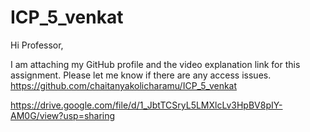 # ICP_5_venkat
Hi Professor,

I am attaching my GitHub profile and the video explanation link for this assignment. Please let me know if there are any access issues.
https://github.com/chaitanyakolicharamu/ICP_5_venkat

https://drive.google.com/file/d/1_JbtTCSryL5LMXlcLv3HpBV8pIY-AM0G/view?usp=sharing

